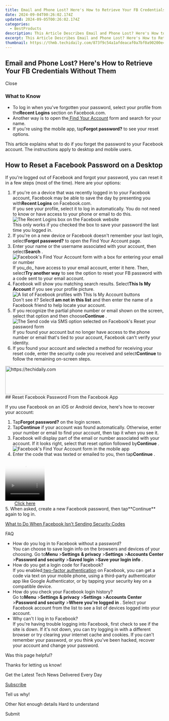 ```yaml
---
title: Email and Phone Lost? Here's How to Retrieve Your FB Credentials Without Them
date: 2024-09-04T00:26:02.174Z
updated: 2024-09-05T00:26:02.174Z
categories:
  - BestProducts
description: This Article Describes Email and Phone Lost? Here's How to Retrieve Your FB Credentials Without Them
excerpt: This Article Describes Email and Phone Lost? Here's How to Retrieve Your FB Credentials Without Them
thumbnail: https://thmb.techidaily.com/873f9c54a1afdeacaf0a7bf0a90200e4a3988d1889abd1b7bd114686effc9882.jpg
---
```


## Email and Phone Lost? Here's How to Retrieve Your FB Credentials Without Them

Close 

###  What to Know

* To log in when you've forgotten your password, select your profile from the**Recent Logins** section on Facebook.com.
* Another way is to open the[ Find Your Account](https://www.facebook.com/login/identify) form and search for your name.
* If you're using the mobile app, tap**Forgot password?** to see your reset options.

 This article explains what to do if you forget the password to your Facebook account. The instructions apply to desktop and mobile users.

##  How to Reset a Facebook Password on a Desktop 

 If you're logged out of Facebook and forgot your password, you can reset it in a few steps (most of the time). Here are your options:

1. If you're on a device that was recently logged in to your Facebook account, Facebook may be able to save the day by presenting you with**Recent Logins** on Facebook.com.  
 If you see your profile, select it to log in automatically. You do not need to know or have access to your phone or email to do this.  
![The Recent Logins box on the Facebook website](https://www.lifewire.com/thmb/jKziL6y4zSeALDb9KEzGfAOgXuU=/1500x0/filters:no_upscale():max_bytes(150000):strip_icc():format(webp)/facebook-recent-logins-bb0d9b3fce79486d9f04545eef100a27.png)  
 This only works if you checked the box to save your password the last time you logged in.
2. If you're on a new device or Facebook doesn't remember your last login, select**Forgot password?** to open the Find Your Account page.
3. Enter your name or the username associated with your account, then select**Search** .  
![Facebook's Find Your Account form with a box for entering your email or number](https://www.lifewire.com/thmb/kGjzRgz-FazMeBBiiHKJNDwpFH4=/1500x0/filters:no_upscale():max_bytes(150000):strip_icc():format(webp)/facebook-find-your-account-31d395421c4240c7b4b8a7e8268e0957.png)  
 If you_do_ have access to your email account, enter it here. Then, select**Try another way** to see the option to reset your FB password with a code sent to your email account.
4. Facebook will show you matching search results. Select**This Is My Account** if you see your profile picture.  
![A list of Facebook profiles with This Is My Account buttons](https://www.lifewire.com/thmb/zYXu2H-Jyf-SWvyWAY_JirbjyHc=/1500x0/filters:no_upscale():max_bytes(150000):strip_icc():format(webp)/facebook-reset-your-password-217cc36f47654a799cbb1c976edaa959.png)  
 Don't see it? Select**I am not in this list** and then enter the name of a Facebook friend to help locate your account.
5. If you recognize the partial phone number or email shown on the screen, select that option and then choose**Continue** .  
![The Send code via SMS option selected on Facebook's Reset your password form](https://www.lifewire.com/thmb/DM1_OORPxdPHqWGUb7p2IMfW7iY=/1500x0/filters:no_upscale():max_bytes(150000):strip_icc():format(webp)/facebook-reset-password-sms-c45f99b6211a4ac5a302907468a9a3ba.png)  
 If you found your account but no longer have access to the phone number or email that's tied to your account, Facebook can't verify your identity.
6. If you found your account and selected a method for receiving your reset code, enter the security code you received and select**Continue** to follow the remaining on-screen steps.

<!-- affiliate ads begin -->
<a href="https://imp.i357552.net/c/5597632/1006793/11832" target="_top" id="1006793">
  <img src="//a.impactradius-go.com/display-ad/11832-1006793" border="0" alt="https://techidaily.com" width="728" height="90"/>
</a>
<img height="0" width="0" src="https://imp.i357552.net/i/5597632/1006793/11832" style="position:absolute;visibility:hidden;" border="0" />
<!-- affiliate ads end -->
##  Reset Facebook Password From the Facebook App 

 If you use Facebook on an iOS or Android device, here's how to recover your account:

1. Tap**Forgot password?** on the login screen.
2. Tap**Continue** if your account was found automatically. Otherwise, enter your number or email to find your account, then tap it when you see it.
3. Facebook will display part of the email or number associated with your account. If it looks right, select that reset option followed by**Continue** .  
![Facebook's Find Your Account form in the mobile app](https://www.lifewire.com/thmb/2qk50gzzgHMN8Zfn-eihVpmX0nk=/1500x0/filters:no_upscale():max_bytes(150000):strip_icc():format(webp)/facebook-app-password-recovery-75f907d2c1c94a638e820bafac5173fe.png)
4. Enter the code that was texted or emailed to you, then tap**Continue** .
<!-- affiliate ads begin -->
<span id="1743243">
					<video width="125" height="125" style="cursor:pointer"
           poster="//a.impactradius-go.com/display-clicktoplayimage/1743243.png"
           onclick="if(!this.playClicked){this.play();this.setAttribute('controls',true);this.playClicked=true;}">
	   <source src="//a.impactradius-go.com/display-ad/19272-1743243">
	   <img src="//a.impactradius-go.com/display-clicktoplayimage/1743243.png" style="border: none; height: 100%; width: 100%; object-fit: contain">
	</video>
	<div style="width:125px;text-align:center"><a href="javascript:window.open(decodeURIComponent('https%3A%2F%2Faligracehair.sjv.io%2Fc%2F5597632%2F1743243%2F19272'), '_blank');void(0);">Click here</a></div>
</span>
<img height="0" width="0" src="https://imp.pxf.io/i/5597632/1743243/19272" style="position:absolute;visibility:hidden;" border="0" />
<!-- affiliate ads end -->
5. When asked, create a new Facebook password, then tap**Continue** again to log in.

[  What to Do When Facebook Isn't Sending Security Codes ](https://www.lifewire.com/fix-facebook-security-codes-5649770) 

 FAQ

* How do you log in to Facebook without a password?  
 You can choose to save login info on the browsers and devices of your choosing. Go to**Menu** \>**Settings** **& privacy** \>**Settings** \>**Accounts Center** \>**Password and security** \>**Saved login** \>**Save your login info** .
* How do you get a login code for Facebook?  
 If you enabled[ two-factor authentication](https://www.lifewire.com/how-to-use-two-factor-authentication-4686242) on Facebook, you can get a code via text on your mobile phone, using a third-party authenticator app like Google Authenticator, or by tapping your security key on a compatible device.
* How do you check your Facebook login history?  
 Go to**Menu** \>**Settings** **& privacy** \>**Settings** \>**Accounts Center** \>**Password and security** \>**Where you're logged in** . Select your Facebook account from the list to see a list of devices logged into your account.
* Why can't I log in to Facebook?  
 If you're having trouble logging into Facebook, first check to see if the site is down. If it's not down, you can try logging in with a different browser or try clearing your internet cache and cookies. If you can't remember your password, or you think you've been hacked, recover your account and change your password.

Was this page helpful?

Thanks for letting us know!

 Get the Latest Tech News Delivered Every Day

[ Subscribe ](https://www.lifewire.com/#) 

Tell us why!

 Other  Not enough details  Hard to understand 

 Submit 

<ins class="adsbygoogle"
     style="display:block"
     data-ad-format="autorelaxed"
     data-ad-client="ca-pub-7571918770474297"
     data-ad-slot="1223367746"></ins>



<ins class="adsbygoogle"
     style="display:block"
     data-ad-client="ca-pub-7571918770474297"
     data-ad-slot="8358498916"
     data-ad-format="auto"
     data-full-width-responsive="true"></ins>



